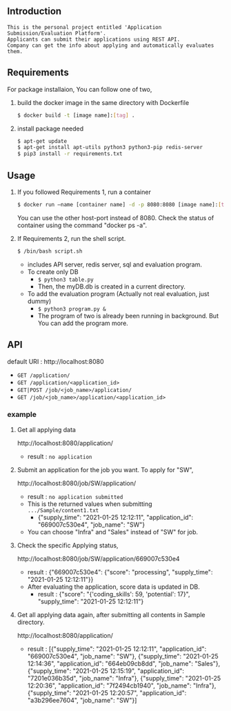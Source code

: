 ## Introduction

	This is the personal project entitled 'Application Submission/Evaluation Platform'.
	Applicants can submit their applications using REST API. 
	Company can get the info about applying and automatically evaluates them.
	
## Requirements

For package installaion, You can follow one of two,

1. build the docker image in the same directory with Dockerfile

   ```bash
   $ docker build -t [image name]:[tag] . 
   ```
2. install package needed

   ```bash
   $ apt-get update
   $ apt-get install apt-utils python3 python3-pip redis-server 
   $ pip3 install -r requirements.txt
   ```
   
## Usage

1. If you followed Requirements 1, run a container
   ```bash
   $ docker run —name [container name] -d -p 8080:8080 [image name]:[tag]
   ```
   You can use the other host-port instead of 8080. Check the status of container using the command "docker ps -a". 

2. If Requirements 2, run the shell script.
   ```bash
   $ /bin/bash script.sh
   ```
   - includes API server, redis server, sql and evaluation program.
   - To create only DB
      - `$ python3 table.py`
      - Then, the myDB.db is created in a current directory.
   - To add the evaluation program (Actually not real evaluation, just dummy)
      - `$ python3 program.py &`
      - The program of two is already been running in background. But You can add the program more.
 
## API

default URI : http://localhost:8080

   - `GET /application/`
   - `GET /application/<application_id>`
   - `GET|POST /job/<job_name>/application/`
   - `GET /job/<job_name>/application/<application_id>`
   
   
### example

1. Get all applying data

	 http://localhost:8080/application/
  
   - result : `no application`
   

2. Submit an application for the job you want. To apply for "SW",

	 http://localhost:8080/job/SW/application/
	 
   - result : `no application submitted`
   - This is the returned values when submitting `.../Sample/content1.txt`
      - {"supply_time": "2021-01-25 12:12:11", "application_id": "669007c530e4", "job_name": "SW"}
   - You can choose "Infra" and "Sales" instead of "SW" for job.
      
      
3. Check the specific Applying status,

	 http://localhost:8080/job/SW/application/669007c530e4

   - result : {"669007c530e4": {"score": "processing", "supply_time": "2021-01-25 12:12:11"}}
   - After evaluating the application, score data is updated in DB.
      - result : {"score": "{'coding_skills': 59, 'potential': 17}", "supply_time": "2021-01-25 12:12:11"}
      

4. Get all applying data again, after submitting all contents in Sample directory.

	 http://localhost:8080/application/
   - result : [{"supply_time": "2021-01-25 12:12:11", "application_id": "669007c530e4", "job_name": "SW"}, {"supply_time": "2021-01-25 12:14:36", "application_id": "664eb09cb8dd", "job_name": "Sales"}, {"supply_time": "2021-01-25 12:15:19", "application_id": "7201e036b35d", "job_name": "Infra"}, {"supply_time": "2021-01-25 12:20:36", "application_id": "7f2494cb1940", "job_name": "Infra"}, {"supply_time": "2021-01-25 12:20:57", "application_id": "a3b296ee7604", "job_name": "SW"}]
